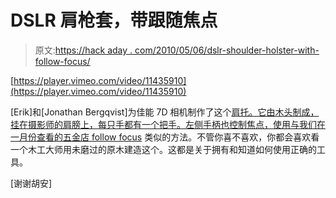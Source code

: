 # DSLR 肩枪套，带跟随焦点

> 原文:[https://hack aday . com/2010/05/06/dslr-shoulder-holster-with-follow-focus/](https://hackaday.com/2010/05/06/dslr-shoulder-holster-with-follow-focus/)

[https://player.vimeo.com/video/11435910](https://player.vimeo.com/video/11435910)

[Erik]和[Jonathan Bergqvist]为佳能 7D 相机制作了这个[肩托。它由木头制成，挂在摄影师的肩膀上，每只手都有一个把手。左侧手柄也控制焦点，使用与我们在一月份查看的](http://vimeo.com/11435910)[五金店 follow focus](http://hackaday.com/2010/01/22/hardware-store-follow-focus/) 类似的方法。不管你喜不喜欢，你都会喜欢看一个木工大师用未磨过的原木建造这个。这都是关于拥有和知道如何使用正确的工具。

[谢谢胡安]